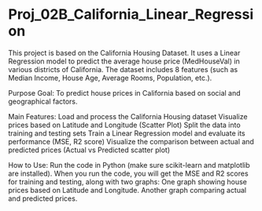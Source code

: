 # Proj_02B_California_Linear_Regression

This project is based on the California Housing Dataset. It uses a Linear Regression model to predict the average house price (MedHouseVal) in various districts of California. The dataset includes 8 features (such as Median Income, House Age, Average Rooms, Population, etc.).

Purpose
Goal: To predict house prices in California based on social and geographical factors.

Main Features:
Load and process the California Housing dataset
Visualize prices based on Latitude and Longitude (Scatter Plot)
Split the data into training and testing sets
Train a Linear Regression model and evaluate its performance (MSE, R2 score)
Visualize the comparison between actual and predicted prices (Actual vs Predicted scatter plot)

How to Use: 
Run the code in Python (make sure scikit-learn and matplotlib are installed).
When you run the code, you will get the MSE and R2 scores for training and testing, along with two graphs:
One graph showing house prices based on Latitude and Longitude.
Another graph comparing actual and predicted prices.
